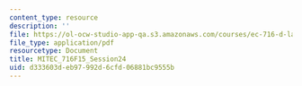 ```yaml
---
content_type: resource
description: ''
file: https://ol-ocw-studio-app-qa.s3.amazonaws.com/courses/ec-716-d-lab-waste-fall-2015/d333603deb97992d6cfd06881bc9555b_MITEC_716F15_Session24.pdf
file_type: application/pdf
resourcetype: Document
title: MITEC_716F15_Session24
uid: d333603d-eb97-992d-6cfd-06881bc9555b
---
```

